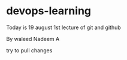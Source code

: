 # devops-learning
Today is 19 august 1st lecture of git and github
<br>

By waleed Nadeem    A

try to pull changes
